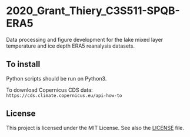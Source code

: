 # 2020_Grant_Thiery_C3S511-SPQB-ERA5

Data processing and figure development for the lake mixed layer temperature and ice depth ERA5 reanalysis datasets.


## To install
Python scripts should be run on Python3.

To download Copernicus CDS data: `https://cds.climate.copernicus.eu/api-how-to`

## License
This project is licensed under the MIT License. See also the [LICENSE](https://github.com/VUB-HYDR/2019_Grant_Thiery_C3S511-SPQB-ERA5/blob/master/LICENSE.md) file.

